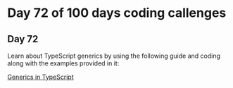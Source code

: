 # Day 72 of 100 days coding callenges

## Day 72
Learn about TypeScript generics by using the following guide and coding along with the examples provided in it:


[Generics in TypeScript](DAY72/TS-Generics/README.md)
